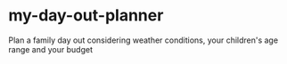 # my-day-out-planner
Plan a family day out considering weather conditions, your children's age range and your budget
